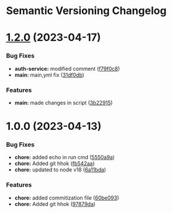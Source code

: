 # Semantic Versioning Changelog

# [1.2.0](https://github.com/harshadk-sourcefuse/j-arc/compare/v1.1.0...v1.2.0) (2023-04-17)


### Bug Fixes

* **auth-service:** modified comment ([f79f0c8](https://github.com/harshadk-sourcefuse/j-arc/commit/f79f0c845044cc9b9faa69c8858715298f809179))
* **main:** main,yml fix ([31df0db](https://github.com/harshadk-sourcefuse/j-arc/commit/31df0db17b18f4e2fb42a8081a1ae195da1d7a74))


### Features

* **main:** made changes in script ([3b22915](https://github.com/harshadk-sourcefuse/j-arc/commit/3b229150acd06da83a37e81f9e25e95ef50173bc))

# 1.0.0 (2023-04-13)


### Bug Fixes

* **chore:** added echo in run cmd ([5550a9a](https://github.com/harshadk-sourcefuse/j-arc/commit/5550a9a529a6a6cdaf8ba4b898d7dfeba3eb200e))
* **chore:** Added git hhok ([fb542aa](https://github.com/harshadk-sourcefuse/j-arc/commit/fb542aaa733bcbe3bc5129d780ccb2ab5c801fd0))
* **chore:** updated to node v18 ([6a11bda](https://github.com/harshadk-sourcefuse/j-arc/commit/6a11bda7f34be9aefad3be9751dbdc765d5388cb))


### Features

* **chore:** added commitization file ([60be093](https://github.com/harshadk-sourcefuse/j-arc/commit/60be0937dbda21fbd4380475b60b83bb2b2203ac))
* **chore:** Added git hhok ([97879da](https://github.com/harshadk-sourcefuse/j-arc/commit/97879da8666151204ce7f5c9de3052fafc0c4b11))
